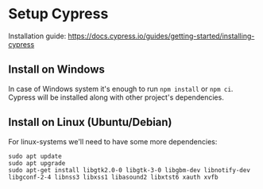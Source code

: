 # Setup Cypress
Installation guide: https://docs.cypress.io/guides/getting-started/installing-cypress

## Install on Windows
In case of Windows system it's enough to run
`npm install` or `npm ci`. Cypress will be installed along with other project's dependencies. 

## Install on Linux (Ubuntu/Debian)
For linux-systems we'll need to have some more dependencies:
```shell
sudo apt update
sudo apt upgrade
sudo apt-get install libgtk2.0-0 libgtk-3-0 libgbm-dev libnotify-dev libgconf-2-4 libnss3 libxss1 libasound2 libxtst6 xauth xvfb
```
